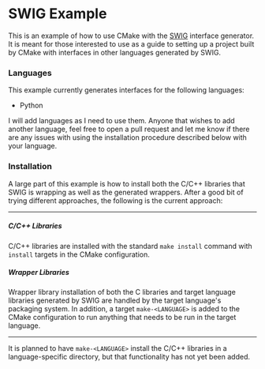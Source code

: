 # SWIG Example

This is an example of how to use CMake with the [SWIG](http://www.swig.org) interface generator. It is meant for those
interested to use as a guide to setting up a project built by CMake with interfaces in other languages generated by
SWIG.

### Languages
This example currently generates interfaces for the following languages:

* Python

I will add languages as I need to use them. Anyone that wishes to add another language, feel free to open a pull request
and let me know if there are any issues with using the installation procedure described below with your language.

### Installation
A large part of this example is how to install both the C/C++ libraries that SWIG is wrapping as well as the generated
wrappers. After a good bit of trying different approaches, the following is the current approach:

---

##### C/C++ Libraries
C/C++ libraries are installed with the standard `make install` command with `install` targets in the CMake
configuration.

##### Wrapper Libraries
Wrapper library installation of both the C libraries and target language libraries generated by SWIG are handled by
the target language's packaging system. In addition, a target `make-<LANGUAGE>` is added to the CMake configuration
to run anything that needs to be run in the target language.

---

It is planned to have `make-<LANGUAGE>` install the C/C++ libraries in a language-specific directory, but that
functionality has not yet been added.